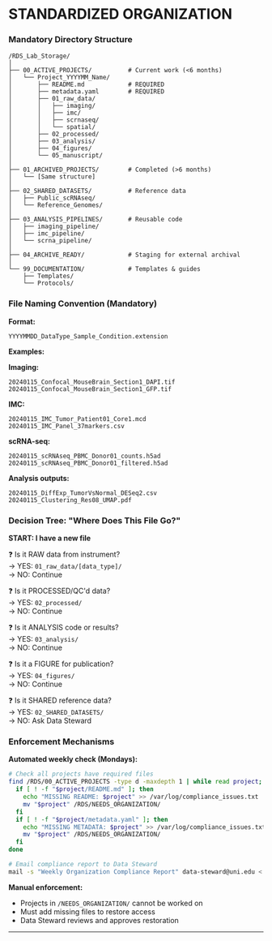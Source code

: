 # STANDARDIZED ORGANIZATION

### Mandatory Directory Structure

```
/RDS_Lab_Storage/
│
├── 00_ACTIVE_PROJECTS/          # Current work (<6 months)
│   └── Project_YYYYMM_Name/
│       ├── README.md            # REQUIRED
│       ├── metadata.yaml        # REQUIRED
│       ├── 01_raw_data/
│       │   ├── imaging/
│       │   ├── imc/
│       │   ├── scrnaseq/
│       │   └── spatial/
│       ├── 02_processed/
│       ├── 03_analysis/
│       ├── 04_figures/
│       └── 05_manuscript/
│
├── 01_ARCHIVED_PROJECTS/        # Completed (>6 months)
│   └── [Same structure]
│
├── 02_SHARED_DATASETS/          # Reference data
│   ├── Public_scRNAseq/
│   └── Reference_Genomes/
│
├── 03_ANALYSIS_PIPELINES/       # Reusable code
│   ├── imaging_pipeline/
│   ├── imc_pipeline/
│   └── scrna_pipeline/
│
├── 04_ARCHIVE_READY/            # Staging for external archival
│
└── 99_DOCUMENTATION/            # Templates & guides
    ├── Templates/
    └── Protocols/
```

### File Naming Convention (Mandatory)

**Format:**
```
YYYYMMDD_DataType_Sample_Condition.extension
```

**Examples:**

**Imaging:**
```
20240115_Confocal_MouseBrain_Section1_DAPI.tif
20240115_Confocal_MouseBrain_Section1_GFP.tif
```

**IMC:**
```
20240115_IMC_Tumor_Patient01_Core1.mcd
20240115_IMC_Panel_37markers.csv
```

**scRNA-seq:**
```
20240115_scRNAseq_PBMC_Donor01_counts.h5ad
20240115_scRNAseq_PBMC_Donor01_filtered.h5ad
```

**Analysis outputs:**
```
20240115_DiffExp_TumorVsNormal_DESeq2.csv
20240115_Clustering_Res08_UMAP.pdf
```

### Decision Tree: "Where Does This File Go?"

**START: I have a new file**

❓ Is it RAW data from instrument?  
   → YES: `01_raw_data/[data_type]/`  
   → NO: Continue

❓ Is it PROCESSED/QC'd data?  
   → YES: `02_processed/`  
   → NO: Continue

❓ Is it ANALYSIS code or results?  
   → YES: `03_analysis/`  
   → NO: Continue

❓ Is it a FIGURE for publication?  
   → YES: `04_figures/`  
   → NO: Continue

❓ Is it SHARED reference data?  
   → YES: `02_SHARED_DATASETS/`  
   → NO: Ask Data Steward

### Enforcement Mechanisms

**Automated weekly check (Mondays):**
```bash
# Check all projects have required files
find /RDS/00_ACTIVE_PROJECTS -type d -maxdepth 1 | while read project; do
  if [ ! -f "$project/README.md" ]; then
    echo "MISSING README: $project" >> /var/log/compliance_issues.txt
    mv "$project" /RDS/NEEDS_ORGANIZATION/
  fi
  if [ ! -f "$project/metadata.yaml" ]; then
    echo "MISSING METADATA: $project" >> /var/log/compliance_issues.txt
    mv "$project" /RDS/NEEDS_ORGANIZATION/
  fi
done

# Email compliance report to Data Steward
mail -s "Weekly Organization Compliance Report" data-steward@uni.edu < /var/log/compliance_issues.txt
```

**Manual enforcement:**
- Projects in `/NEEDS_ORGANIZATION/` cannot be worked on
- Must add missing files to restore access
- Data Steward reviews and approves restoration

---